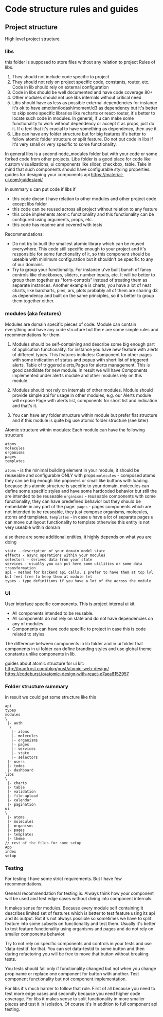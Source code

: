 # Code structure rules and guides

## Project structure

High level project structure.

### libs

this folder is supposed to store files without any relation to project
Rules of libs.

1. They should not include code specific to project
2. They should not rely on project specific code, constants, router, etc. Code in lib should rely on external configuration
3. Code in libs should be well documented and have code coverage 80+
4. Other modules should not use libs internals without critical need.
5. Libs should have as less as possible external dependencies
   for instance it's ok to have emotion/lodash/moment/d3 as dependency but it's better to skip some specific libraries like recharts or react-router, it's better to locate such code in modules.
   In general, if u can make some functionality to work without dependency or accept it as props, just do it.
   If u feel that it's crucial to have something as dependency, then use it.
6. Libs can have any folder structure but for big features it's better to follow atomic folder structure or split feature.
   Do not put code in libs if it's very small or very specific to some functionality.

In general libs is a second node_modules folder but with your code or some forked code from other projects.
Libs folder is a good place for code like custom visualizations, ui components like slider, checkbox, table. Take in mind that such components should have configurable styling properties.
guides for designing your components api https://material-ui.com/guides/api/

in summary u can put code if libs if

- this code doesn't have relation to other modules and other project code except libs folder
- this code can be reused across all project without relation to any feature
- this code implements atomic functionality and this functionality can be configured using arguments, props, etc.
- this code has readme and covered with tests

Recommendations:

- Do not try to built the smallest atomic library which can be reused everywhere. This code still specific enough to your project and it's responsible for some functionality of it, so this component should be useable with minimum configuration but it shouldn't be specific to any of our domains.
- Try to group your functionality. For instance u've built bunch of fancy controls like checkboxes, sliders, number inputs, etc. It will be better to group them together as "form-controls" instead of treating them as separate instances. Another example is charts, you have a lot of neat charts, like barcharts, pies, ars, plots probably all of them are sharing d3 as dependency and built on the same principles, so it's better to group them together either.

### modules (aka features)

Modules are domain specific pieces of code. Module can contain everything and have any code structure but there are some simple rules and recommendations for them.

1. Modules should be self-containing and describe some big enough part of application functionality.
   for instance you have new feature with alerts of different types. This features includes: Component for other pages with some indication of status and popup with short list of triggered alerts, Table of triggered alerts,Pages for alerts management. This is good candidate for new module. In result we will have Components implemented under alerts module and other modules rely on this module.

2. Modules should not rely on internals of other modules. Module should provide simple api for usage in other modules, e.g. our Alerts module will expose Page with alerts list, components for short list and indication and that's it.
3. You can have any folder structure within module but prefer flat structure and if this module is quite big use atomic folder structure (see later)

Atomic structure within modules:
Each module can have the following structure

```
atoms
molecules
organisms
pages
templates
```

`atoms` - is the minimal building element in your module, it should be reuseable and configurable ONLY with props
`molecules` - composed atoms they can be big enough like popovers or small like buttons with loading.
because this atomic structure is specific to your domain, molecules can define some specific styles and have some hardcoded behavior but still the are intended to be reuseable
`organisms` - reuseable components with some functionality, they can have predefined behavior but they should be embedable in any part of the page.
`pages` - pages components which are not intended to be reuseable, they just compose organisms, molecules, atoms and templates.
`templates` - in case u have a lot of separate pages u can move out layout functionality to template otherwise this entity is not very useable within domain

also there are some additional entities, it highly depends on what you are doing

```
state - description of your domain model state
effects - async operations within your modules
selectors - derived data from your state
services - usually you can put here some utilities or some data transformation
api - method for backend api calls, I prefer to have them at top lvl but feel free to keep them at module lvl
types - type definitions if you have a lot of the across the module
```

### Ui

User interface specific components. This is project internal ui kit.

- All components intended to be reusable.
- All components do not rely on state and do not have dependencies on any of modules
- Components can have code specific to project in case this is code related to styles

The difference between components in lib folder and in ui folder that components in ui folder can define branding styles and use global theme constants unlike components in lib.

guides about atomic structure for ui kit:
http://bradfrost.com/blog/post/atomic-web-design/
https://codeburst.io/atomic-design-with-react-e7aea8152957

### Folder structure summary

in result we could get some structure like this

```
api
types
modules
\
 |- auth
  \
   |- atoms
   |- molecules
   |- organisms
   |- pages
   |- services
   |- state
   |- selectors
 |- users
 |- todos
 |- dashboard
libs
\
 |- charts
 |- table
 |- validation
 |- file-upload
 |- calendar
 |- pagination
ui
\
 |- atoms
 |- molecules
 |- organisms
 |- pages
 |- templates
 |- theme
// rest of the files for some setup
App
index
setup
```

### Testing

For testing I have some strict requirements. But I have few recommendations.

General recommendation for testing is:
Always think how your component will be used and test edge cases without diving into component internals.

It makes sense for modules. Because every module self containing it describes limited set of features which is better to test feature using its api and its output. But it's not always possible so sometimes we have to split feature into some subsets on functionality and test them. Usually it's better to test feature functionality using organisms and pages and do not rely on smaller components behavior.

Try to not rely on specific components and controls in your tests and use 'data-testid' for that. You can set data-testid to some button and then during refactoring you will be free to move that button without breaking tests.

You tests should fail only if functionality changed but not when you change prop name or replace one component for button with another.
Test component functionality but not component implementation.

For libs it's much harder to follow that rule. First of all because you need to test more edge cases and secondly because you need higher code coverage. For libs it makes sense to split functionality in more smaller pieces and test it in isolation. Of course it's in addition to full component api testing.
